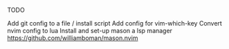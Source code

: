 TODO

Add git config to a file / install script
Add config for vim-which-key
Convert nvim config to lua
Install and set-up mason a lsp manager https://github.com/williamboman/mason.nvim
